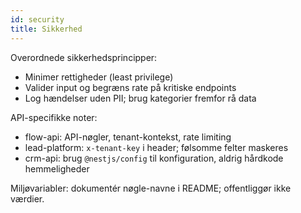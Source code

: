 ```yaml
---
id: security
title: Sikkerhed
---
```


Overordnede sikkerhedsprincipper:
- Minimer rettigheder (least privilege)
- Valider input og begræns rate på kritiske endpoints
- Log hændelser uden PII; brug kategorier fremfor rå data

API-specifikke noter:
- flow-api: API-nøgler, tenant-kontekst, rate limiting
- lead-platform: `x-tenant-key` i header; følsomme felter maskeres
- crm-api: brug `@nestjs/config` til konfiguration, aldrig hårdkode hemmeligheder

Miljøvariabler: dokumentér nøgle-navne i README; offentliggør ikke værdier.
